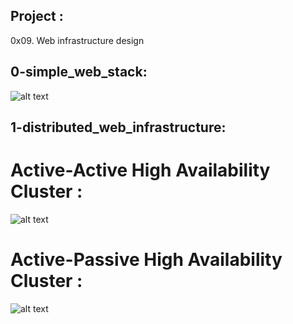 Project :
----------
0x09. Web infrastructure design

0-simple_web_stack:
----------------------
![alt text](https://i.imgur.com/rLBUCwn.jpg)

1-distributed_web_infrastructure:
---------------------------------

# Active-Active High Availability Cluster :

![alt text](https://i.imgur.com/vUNqbNJ.jpg)

# Active-Passive High Availability Cluster :

![alt text](https://i.imgur.com/pPQmGn3.jpg)
